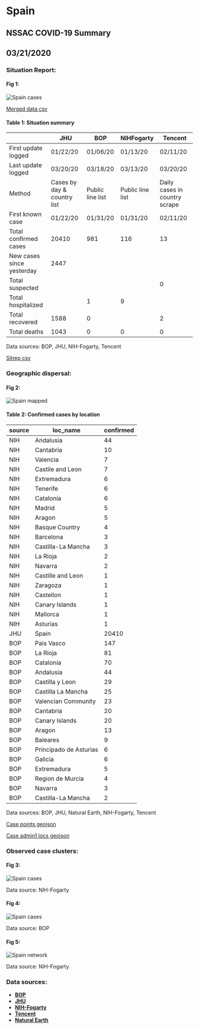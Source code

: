 # Spain
## NSSAC COVID-19 Summary
## 03/21/2020



### Situation Report:
#### Fig 1:
![Spain cases](../merged_histories/Spain_merged_histories.png)

[Merged data csv](https://github.com/SchlittDataSci/SchlittDataSci.github.io/blob/master/data/tables/Spain_merged_daily.csv)

#### Table 1: Situation summary


|                           | JHU                         | BOP              | NIHFogarty       | Tencent                       |
|---------------------------|-----------------------------|------------------|------------------|-------------------------------|
| First update logged       | 01/22/20                    | 01/06/20         | 01/13/20         | 02/11/20                      |
| Last update logged        | 03/20/20                    | 03/18/20         | 03/13/20         | 03/20/20                      |
| Method                    | Cases by day & country list | Public line list | Public line list | Daily cases in country scrape |
| First known case          | 01/22/20                    | 01/31/20         | 01/31/20         | 02/11/20                      |
| Total confirmed cases     | 20410                       | 981              | 116              | 13                            |
| New cases since yesterday | 2447                        |                  |                  |                               |
| Total suspected           |                             |                  |                  | 0                             |
| Total hospitalized        |                             | 1                | 9                |                               |
| Total recovered           | 1588                        | 0                |                  | 2                             |
| Total deaths              | 1043                        | 0                | 0                | 0                             |

Data sources: BOP, JHU, NIH-Fogarty, Tencent


[Sitrep csv](https://github.com/SchlittDataSci/SchlittDataSci.github.io/blob/master/data/tables/Spain_sitrep.csv)

### Geographic dispersal:
#### Fig 2:
![Spain mapped](../case_locs/Spain_case_locs.png)

#### Table 2: Confirmed cases by location


| source   | loc_name               |   confirmed |
|----------|------------------------|-------------|
| NIH      | Andalusia              |          44 |
| NIH      | Cantabria              |          10 |
| NIH      | Valencia               |           7 |
| NIH      | Castile and Leon       |           7 |
| NIH      | Extremadura            |           6 |
| NIH      | Tenerife               |           6 |
| NIH      | Catalonia              |           6 |
| NIH      | Madrid                 |           5 |
| NIH      | Aragon                 |           5 |
| NIH      | Basque Country         |           4 |
| NIH      | Barcelona              |           3 |
| NIH      | Castilla-La Mancha     |           3 |
| NIH      | La Rioja               |           2 |
| NIH      | Navarra                |           2 |
| NIH      | Castille and Leon      |           1 |
| NIH      | Zaragoza               |           1 |
| NIH      | Castellon              |           1 |
| NIH      | Canary Islands         |           1 |
| NIH      | Mallorca               |           1 |
| NIH      | Asturias               |           1 |
| JHU      | Spain                  |       20410 |
| BOP      | Pais Vasco             |         147 |
| BOP      | La Rioja               |          81 |
| BOP      | Catalonia              |          70 |
| BOP      | Andalusia              |          44 |
| BOP      | Castilla y Leon        |          29 |
| BOP      | Castilla La Mancha     |          25 |
| BOP      | Valencian Community    |          23 |
| BOP      | Cantabria              |          20 |
| BOP      | Canary Islands         |          20 |
| BOP      | Aragon                 |          13 |
| BOP      | Baleares               |           9 |
| BOP      | Principado de Asturias |           6 |
| BOP      | Galicia                |           6 |
| BOP      | Extremadura            |           5 |
| BOP      | Region de Murcia       |           4 |
| BOP      | Navarra                |           3 |
| BOP      | Castilla-La Mancha     |           2 |

Data sources: BOP, JHU, Natural Earth, NIH-Fogarty, Tencent


[Case points geojson](https://github.com/SchlittDataSci/SchlittDataSci.github.io/blob/master/data/shapes/Spain_case_locs.geojson)

[Case admin1 locs geojson](https://github.com/SchlittDataSci/SchlittDataSci.github.io/blob/master/data/shapes/Spain_admin1_locs.geojson)

### Observed case clusters:
#### Fig 3:
![Spain cases](../cluster_analysis/Spain_imported_cases_NIHFogarty.png)



Data source: NIH-Fogarty


#### Fig 4:
![Spain cases](../cluster_analysis/Spain_imported_cases_BOP.png)



Data source: BOP


#### Fig 5:
![Spain network](../autochthonous_networks/Spain_network.png)



Data source: NIH-Fogarty


### Data sources:
* **[BOP](https://github.com/beoutbreakprepared/nCoV2019)**
* **[JHU](https://github.com/CSSEGISandData/COVID-19)** 
* **[NIH-Fogarty](https://docs.google.com/spreadsheets/d/1jS24DjSPVWa4iuxuD4OAXrE3QeI8c9BC1hSlqr-NMiU/edit#gid=1187587451)** 
* **[Tencent](https://news.qq.com/zt2020/page/feiyan.htm)**
* **[Natural Earth](https://www.naturalearthdata.com/forums/forum/natural-earth-map-data/cultural-vectors/admin-1-states-provinces-and-their-boundaries/)**

<!-- Global site tag (gtag.js) - Google Analytics -->
<script async src="https://www.googletagmanager.com/gtag/js?id=UA-158816269-1"></script>
<script>
  window.dataLayer = window.dataLayer || [];
  function gtag(){dataLayer.push(arguments);}
  gtag('js', new Date());

  gtag('config', 'UA-158816269-1');
</script>